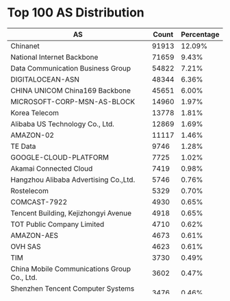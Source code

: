 # Top 100 AS Distribution
| AS | Count | Percentage |
|----|----|----|
| Chinanet | 91913 | 12.09% |
| National Internet Backbone | 71659 | 9.43% |
| Data Communication Business Group | 54822 | 7.21% |
| DIGITALOCEAN-ASN | 48344 | 6.36% |
| CHINA UNICOM China169 Backbone | 45651 | 6.00% |
| MICROSOFT-CORP-MSN-AS-BLOCK | 14960 | 1.97% |
| Korea Telecom | 13778 | 1.81% |
| Alibaba US Technology Co., Ltd. | 12869 | 1.69% |
| AMAZON-02 | 11117 | 1.46% |
| TE Data | 9746 | 1.28% |
| GOOGLE-CLOUD-PLATFORM | 7725 | 1.02% |
| Akamai Connected Cloud | 7419 | 0.98% |
| Hangzhou Alibaba Advertising Co.,Ltd. | 5746 | 0.76% |
| Rostelecom | 5329 | 0.70% |
| COMCAST-7922 | 4930 | 0.65% |
| Tencent Building, Kejizhongyi Avenue | 4918 | 0.65% |
| TOT Public Company Limited | 4710 | 0.62% |
| AMAZON-AES | 4673 | 0.61% |
| OVH SAS | 4623 | 0.61% |
| TIM | 3730 | 0.49% |
| China Mobile Communications Group Co., Ltd. | 3602 | 0.47% |
| Shenzhen Tencent Computer Systems Company Limited | 3476 | 0.46% |
| HKT Limited | 3389 | 0.45% |
| NTT Communications Corporation | 3189 | 0.42% |
| JSC ER-Telecom Holding | 3154 | 0.41% |
| Turk Telekom | 3101 | 0.41% |
| Wind Tre S.p.A. | 3057 | 0.40% |
| Iran Telecommunication Company PJS | 2952 | 0.39% |
| PT Telekomunikasi Indonesia | 2658 | 0.35% |
| Internet Utilities Europe and Asia Limited | 2379 | 0.31% |
| UNINET | 2369 | 0.31% |
| Hetzner Online GmbH | 2360 | 0.31% |
| VNPT Corp | 2325 | 0.31% |
| Contabo GmbH | 2309 | 0.30% |
| MTS PJSC | 2247 | 0.30% |
| China Telecom Group | 2097 | 0.28% |
| LEASEWEB-USA-SEA | 2063 | 0.27% |
| TM TECHNOLOGY SERVICES SDN. BHD. | 2056 | 0.27% |
| Alpha Strike Labs GmbH | 2040 | 0.27% |
| National Telecommunication Corporation HQ | 2018 | 0.27% |
| Viettel Group | 2014 | 0.26% |
| Mobile Telecommunications Company | 1868 | 0.25% |
| China Mobile communications corporation | 1851 | 0.24% |
| CAT TELECOM Public Company Ltd,CAT | 1793 | 0.24% |
| Telstra Limited | 1792 | 0.24% |
| China Unicom IP network China169 Guangdong province | 1747 | 0.23% |
| SK Broadband Co Ltd | 1725 | 0.23% |
| CHARTER-20115 | 1700 | 0.22% |
| Datacamp Limited | 1696 | 0.22% |
| Triple T Broadband Public Company Limited | 1647 | 0.22% |
| China Unicom Guangzhou network | 1616 | 0.21% |
| UCLOUD INFORMATION TECHNOLOGY HK LIMITED | 1581 | 0.21% |
| ORACLE-BMC-31898 | 1534 | 0.20% |
| TELEFONICA BRASIL S.A | 1494 | 0.20% |
| ATT-INTERNET4 | 1480 | 0.19% |
| TTCLDATA | 1439 | 0.19% |
| R2 Net Solutions Pvt Ltd | 1419 | 0.19% |
| British Telecommunications PLC | 1414 | 0.19% |
| Viettel Corporation | 1395 | 0.18% |
| CABLE-NET-1 | 1389 | 0.18% |
| AS-COLOCROSSING | 1380 | 0.18% |
| UUNET | 1331 | 0.18% |
| FPT Telecom Company | 1300 | 0.17% |
| Cloudie Limited | 1299 | 0.17% |
| CHINATELECOM Jiangsu province Suzhou 5G network | 1263 | 0.17% |
| Deutsche Telekom AG | 1239 | 0.16% |
| Mahanagar Telephone Nigam Limited | 1176 | 0.15% |
| Kyivstar PJSC | 1149 | 0.15% |
| Pakistan Telecommunication Company Limited | 1125 | 0.15% |
| IONOS SE | 1085 | 0.14% |
| ASN-CXA-ALL-CCI-22773-RDC | 1082 | 0.14% |
| Bharti Airtel Ltd., Telemedia Services | 1064 | 0.14% |
| M247 Europe SRL | 1037 | 0.14% |
| Obenet AB | 1030 | 0.14% |
| HURRICANE | 1026 | 0.13% |
| China Unicom Beijing Province Network | 1017 | 0.13% |
| PONYNET | 967 | 0.13% |
| PT Cloud Hosting Indonesia | 964 | 0.13% |
| Huawei Cloud Service data center | 951 | 0.13% |
| Telefonica De Espana S.a.u. | 949 | 0.12% |
| HUAWEI CLOUDS | 943 | 0.12% |
| LG POWERCOMM | 932 | 0.12% |
| Telia Company AB | 926 | 0.12% |
| Emirates Telecommunications Group Company (etisalat Group) Pjsc | 916 | 0.12% |
| TWC-20001-PACWEST | 912 | 0.12% |
| COGENT-174 | 902 | 0.12% |
| NTT PC Communications, Inc. | 848 | 0.11% |
| CHEAPY-HOST | 838 | 0.11% |
| Companhia de Telecomunicacoes de Macau SARL | 834 | 0.11% |
| CENSYS-ARIN-01 | 830 | 0.11% |
| TWC-10796-MIDWEST | 828 | 0.11% |
| Orange | 818 | 0.11% |
| Tele2 SWIPnet | 809 | 0.11% |
| RailTel Corporation of India Ltd | 804 | 0.11% |
| CANTV Servicios, Venezuela | 801 | 0.11% |
| Cgi Global Limited | 799 | 0.11% |
| Hathway IP Over Cable Internet | 798 | 0.10% |
| Ethiopian Telecommunication Corporation | 794 | 0.10% |
| NAMECHEAP-NET | 789 | 0.10% |
| PJSC MegaFon | 779 | 0.10% |
